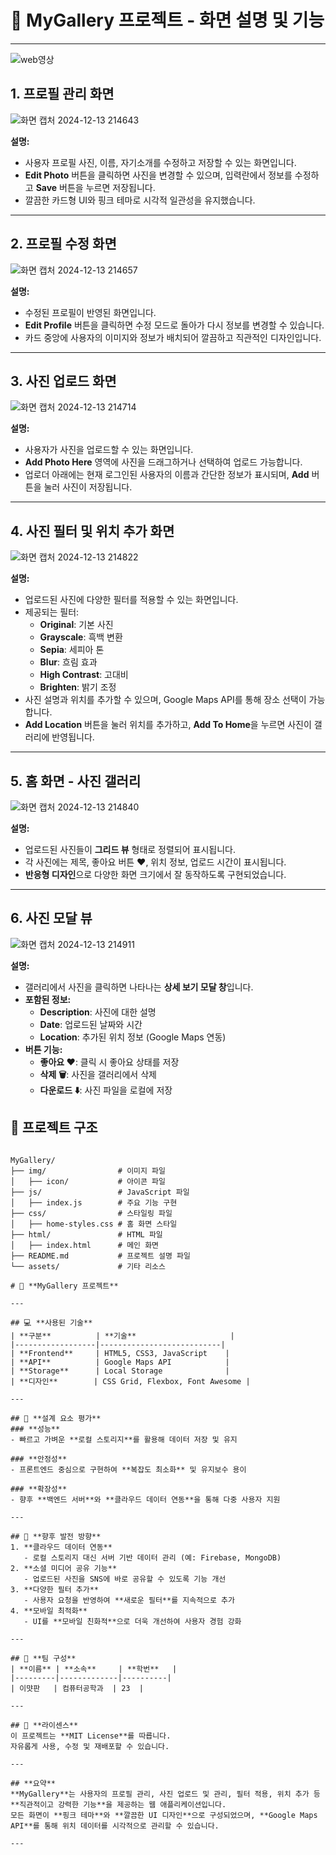 # 📸 MyGallery 프로젝트 - 화면 설명 및 기능

---

![web영상](https://github.com/user-attachments/assets/6912400e-ebe8-47d5-bea5-6d6950720fa6)


## **1. 프로필 관리 화면**  
![화면 캡처 2024-12-13 214643](https://github.com/user-attachments/assets/4df6bda0-fe29-4982-a37e-37e2c0e89637)


**설명:**  
- 사용자 프로필 사진, 이름, 자기소개를 수정하고 저장할 수 있는 화면입니다.  
- **Edit Photo** 버튼을 클릭하면 사진을 변경할 수 있으며, 입력란에서 정보를 수정하고 **Save** 버튼을 누르면 저장됩니다.  
- 깔끔한 카드형 UI와 핑크 테마로 시각적 일관성을 유지했습니다.  

---

## **2. 프로필 수정 화면**  
![화면 캡처 2024-12-13 214657](https://github.com/user-attachments/assets/782518bd-3894-49a1-b1c4-01cccfa0ee92)


**설명:**  
- 수정된 프로필이 반영된 화면입니다.  
- **Edit Profile** 버튼을 클릭하면 수정 모드로 돌아가 다시 정보를 변경할 수 있습니다.  
- 카드 중앙에 사용자의 이미지와 정보가 배치되어 깔끔하고 직관적인 디자인입니다.  

---

## **3. 사진 업로드 화면**  
 ![화면 캡처 2024-12-13 214714](https://github.com/user-attachments/assets/f892e60a-a52c-438d-96e0-92871a2b4aa2)


**설명:**  
- 사용자가 사진을 업로드할 수 있는 화면입니다.  
- **Add Photo Here** 영역에 사진을 드래그하거나 선택하여 업로드 가능합니다.  
- 업로더 아래에는 현재 로그인된 사용자의 이름과 간단한 정보가 표시되며, **Add** 버튼을 눌러 사진이 저장됩니다.  

---

## **4. 사진 필터 및 위치 추가 화면**  
![화면 캡처 2024-12-13 214822](https://github.com/user-attachments/assets/55f18dd9-d9d7-4b83-94a6-71c2eb2a589b)


**설명:**  
- 업로드된 사진에 다양한 필터를 적용할 수 있는 화면입니다.  
- 제공되는 필터:  
  - **Original**: 기본 사진  
  - **Grayscale**: 흑백 변환  
  - **Sepia**: 세피아 톤  
  - **Blur**: 흐림 효과  
  - **High Contrast**: 고대비  
  - **Brighten**: 밝기 조정  
- 사진 설명과 위치를 추가할 수 있으며, Google Maps API를 통해 장소 선택이 가능합니다.  
- **Add Location** 버튼을 눌러 위치를 추가하고, **Add To Home**을 누르면 사진이 갤러리에 반영됩니다.  

---

## **5. 홈 화면 - 사진 갤러리**  
![화면 캡처 2024-12-13 214840](https://github.com/user-attachments/assets/32c2b4f4-9cd9-4992-962b-8054053780e8)


**설명:**  
- 업로드된 사진들이 **그리드 뷰** 형태로 정렬되어 표시됩니다.  
- 각 사진에는 제목, 좋아요 버튼 ❤️, 위치 정보, 업로드 시간이 표시됩니다.  
- **반응형 디자인**으로 다양한 화면 크기에서 잘 동작하도록 구현되었습니다.  

---

## **6. 사진 모달 뷰**  
![화면 캡처 2024-12-13 214911](https://github.com/user-attachments/assets/eb195c6f-7c18-4e75-8f77-e6759a4e77ae)


**설명:**  
- 갤러리에서 사진을 클릭하면 나타나는 **상세 보기 모달 창**입니다.  
- **포함된 정보:**  
  - **Description**: 사진에 대한 설명  
  - **Date**: 업로드된 날짜와 시간  
  - **Location**: 추가된 위치 정보 (Google Maps 연동)  
- **버튼 기능:**  
  - **좋아요 ❤️**: 클릭 시 좋아요 상태를 저장  
  - **삭제 🗑️**: 사진을 갤러리에서 삭제  
  - **다운로드 ⬇️**: 사진 파일을 로컬에 저장
 
 ## 📂 **프로젝트 구조**  
```plaintext

MyGallery/
├── img/                # 이미지 파일
│   ├── icon/           # 아이콘 파일
├── js/                 # JavaScript 파일
│   ├── index.js        # 주요 기능 구현
├── css/                # 스타일링 파일
│   ├── home-styles.css # 홈 화면 스타일
├── html/               # HTML 파일
│   ├── index.html      # 메인 화면
├── README.md           # 프로젝트 설명 파일
└── assets/             # 기타 리소스

# 📸 **MyGallery 프로젝트**

---

## 💻 **사용된 기술**  
| **구분**          | **기술**                     |  
|------------------|---------------------------|  
| **Frontend**     | HTML5, CSS3, JavaScript    |  
| **API**          | Google Maps API            |  
| **Storage**      | Local Storage              |  
| **디자인**        | CSS Grid, Flexbox, Font Awesome |  

---

## 🔧 **설계 요소 평가**  
### **성능**  
- 빠르고 가벼운 **로컬 스토리지**를 활용해 데이터 저장 및 유지  

### **안정성**  
- 프론트엔드 중심으로 구현하여 **복잡도 최소화** 및 유지보수 용이  

### **확장성**  
- 향후 **백엔드 서버**와 **클라우드 데이터 연동**을 통해 다중 사용자 지원  

---

## 🔮 **향후 발전 방향**  
1. **클라우드 데이터 연동**  
   - 로컬 스토리지 대신 서버 기반 데이터 관리 (예: Firebase, MongoDB)  
2. **소셜 미디어 공유 기능**  
   - 업로드된 사진을 SNS에 바로 공유할 수 있도록 기능 개선  
3. **다양한 필터 추가**  
   - 사용자 요청을 반영하여 **새로운 필터**를 지속적으로 추가  
4. **모바일 최적화**  
   - UI를 **모바일 친화적**으로 더욱 개선하여 사용자 경험 강화  

---

## 👥 **팀 구성**  
| **이름** | **소속**     | **학번**   |  
|---------|-------------|----------|  
| 이먓판   | 컴퓨터공학과  | 23  |  

---

## 📜 **라이센스**  
이 프로젝트는 **MIT License**를 따릅니다.  
자유롭게 사용, 수정 및 재배포할 수 있습니다.  

---

## **요약**  
**MyGallery**는 사용자의 프로필 관리, 사진 업로드 및 관리, 필터 적용, 위치 추가 등 **직관적이고 강력한 기능**을 제공하는 웹 애플리케이션입니다.  
모든 화면이 **핑크 테마**와 **깔끔한 UI 디자인**으로 구성되었으며, **Google Maps API**를 통해 위치 데이터를 시각적으로 관리할 수 있습니다.  

---

